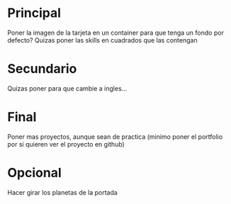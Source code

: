 # Principal

Poner la imagen de la tarjeta en un container para que tenga un fondo por defecto?
Quizas poner las skills en cuadrados que las contengan

# Secundario

Quizas poner para que cambie a ingles...

# Final

Poner mas proyectos, aunque sean de practica (minimo poner el portfolio por si quieren ver el proyecto en github)

# Opcional

Hacer girar los planetas de la portada
